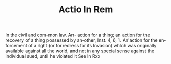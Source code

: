 ---
title: Actio In Rem
letter: A
permalink: "/definitions/bld-actio-in-rem.html"
body: In the civil and com-mon law. An- action for a thing; an action for the recovery
  of a thing possessed by an-other, Inst. 4, 6, 1. An'action for the en-forcement
  of a rlght (or for redress for its Invasion) whlch was originally available against
  all the world, and not in any special sense against the indlvldual sued, until he
  violated it See In Rxx
published_at: '2018-07-07'
source: Black's Law Dictionary 2nd Ed (1910)
layout: post
---